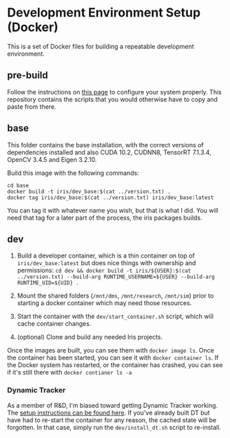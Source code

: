 # Development Environment Setup (Docker)

This is a set of Docker files for building a repeatable development environment.

## pre-build

Follow the instructions on [this page](https://irisautomation.atlassian.net/wiki/spaces/RD/pages/1792639001/Setup+Instructions+dev+environment+with+Docker) to configure your system properly. This repository contains
the scripts that you would otherwise have to copy and paste from there.

## base

This folder contains the base installation, with the correct versions of dependencies
installed and also CUDA 10.2, CUDNN8, TensorRT 7.1.3.4, OpenCV 3.4.5 and Eigen 3.2.10.

Build this image with the following commands:  
```
cd base
docker build -t iris/dev_base:$(cat ../version.txt) .
docker tag iris/dev_base:$(cat ../version.txt) iris/dev_base:latest
```

You can tag it with whatever name you wish, but that is what I did. You will need that
tag for a later part of the process, the iris packages builds.

## dev

1. Build a developer container, which is a thin container on top of `iris/dev_base:latest` but does nice things with ownership and permissions: 
`cd dev && docker build -t iris/${USER}:$(cat ../version.txt) --build-arg RUNTIME_USERNAME=${USER} --build-arg RUNTIME_UID=${UID} .`

2. Mount the shared folders (`/mnt/dms`, `/mnt/research`, `/mnt/sim`) prior to starting a docker container which may need those resources.
3. Start the container with the `dev/start_container.sh` script, which will cache container changes.
4. (optional) Clone and build any needed Iris projects.

Once the images are built, you can see them with `docker image ls`. Once the
container has been started, you can see it with `docker container ls`. If the
Docker system has restarted, or the container has crashed, you can see if
it's still there with `docker contianer ls -a`

### Dynamic Tracker

As a member of R&D, I'm biased toward getting Dynamic Tracker working. The
[setup instructions can be found here](https://irisautomation.atlassian.net/wiki/spaces/RD/pages/1792639001/Setup+Instructions+dev+environment+with+Docker).
If you've already built DT but have had to re-start the container for any reason, 
the cached state will be forgotten. In that case, simply run the `dev/install_dt.sh`
script to re-install.

